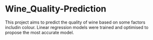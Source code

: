 # Wine_Quality-Prediction
This project aims to predict the quality of wine based on some factors includin colour. Linear regression models were trained and optimised to propose the most accurate model.
